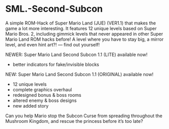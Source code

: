 # SML.-Second-Subcon
A simple ROM-Hack of Super Mario Land (JUE) (VER1.1) that makes the game a lot more interesting. It features 12 unique levels based on Super Mario Bros. 2, including  gimmick levels that never appeared in other Super Mario Land ROM hacks before! A level where you have to stay big, a mirror level, and even hint art?! — find out yourself!

NEWER: Super Mario Land Second Subcon 1.1 (LITE) available now!

* better indicators for fake/invisible blocks

NEW: Super Mario Land Second Subcon 1.1 (ORIGINAL) available now!

* 12 unique levels
* complete graphics overhaul
* redesigned bonus & boss rooms
* altered enemy & boss designs
* new added story

Can you help Mario stop the Subcon Curse from spreading throughout the Mushroom Kingdom, and rescue the princess before it’s too late?

